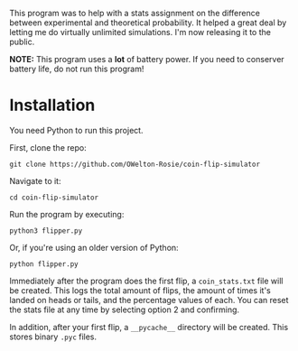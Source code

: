 This program was to help with a stats assignment on the difference between experimental and theoretical probability. It helped a great deal by letting me do virtually unlimited simulations. I'm now releasing it to the public. 

<strong>NOTE:</strong> This program uses a **lot** of battery power. If you need to conserver battery life, do not run this program!

# Installation
You need Python to run this project.

First, clone the repo:
```
git clone https://github.com/OWelton-Rosie/coin-flip-simulator
```

Navigate to it:
```
cd coin-flip-simulator
```

Run the program by executing:
```
python3 flipper.py
```

Or, if you're using an older version of Python:
```
python flipper.py
```

Immediately after the program does the first flip, a `coin_stats.txt` file will be created. This logs the total amount of flips, the amount of times it's landed on heads or tails, and the percentage values of each. You can reset the stats file at any time by selecting option 2 and confirming. 

In addition, after your first flip, a  `__pycache__` directory will be created. This stores binary `.pyc` files.
